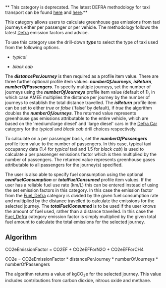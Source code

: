** This category is deprecated. The latest DEFRA methodology for taxi
transport can be found
[here](DEFRA_road_transport_methodology_by_vehicle_class) and
[here](DEFRA_passenger_transport_methodology).**

This category allows users to calculate greenhouse gas emissions from
taxi journeys either per passenger or per vehicle. The methodology
follows the latest
[Defra](http://www.defra.gov.uk/environment/business/reporting/conversion-factors.htm)
emission factors and advice.

To use this category use the drill-down ***type*** to select the type of
taxi used from the following options.

  - *typical*

<!-- end list -->

  - *black cab*

The ***distancePerJourney*** is then required as a profile item value.
There are three further optional profile item values:
***numberOfJourneys***, ***isReturn***, ***numberOfPassengers***. To
specify multiple journeys, set the number of journeys using the
***numberOfJourneys*** profile item value (default of 1), in which case
AMEE multiplies the distance per journey by the number of journeys to
establish the total distance travelled. The ***isReturn*** profile item
can be set to either *true* or *false* ('false' by default), if *true*
the algorithm doubles the ***numberOfJourneys***. The returned value
represents greenhouse gas emissions attributable to the entire vehicle,
which are based on the 'medium/large diesel' and 'large diesel' cars in
the [Defra Car](Generic_car_transport_Defra) category for the *typical*
and *black cab* drill choices respectively.

To calculate on a per passenger basis, set the ***numberOfPassengers***
profile item value to the number of passengers. In this case, typical
taxi occupancy data (1.4 for *typical* taxi and 1.5 for *black cab*) is
used to calculate a per passenger emissions factor which is then
multiplied by the number of passengers. The returned value represents
greenhouse gases attributable to all passengers for the journey(s)
specified.

The user is also able to specify fuel consumption using the optional
***ownFuelConsumption*** or ***totalFuelConsumed*** profile item values.
If the user has a reliable fuel use rate (km/L) this can be entered
instead of using the set emission factors in this category. In this case
the emission factor from the [Fuel\_Defra](Fuel_Defra) category is
divided by the given fuel consumption rate and multiplied by the
distance travelled to calculate the emissions for the selected journey.
The ***totalFuelConsumed*** is to be used if the user knows the amount
of fuel used, rather than a distance travelled. In this case the
[Fuel\_Defra](Fuel_Defra) category emission factor is simply multiplied
by the given total fuel amount to calculate the total emissions for the
selected journey.

## Algorithm

CO2eEmissionFactor = CO2EF + CO2eEFForN2O + CO2eEFForCH4

CO2e = CO2eEmissionFactor \* distancePerJourney \* numberOfJourneys \*
numberOfPassengers

The algorithm returns a value of kgCO<sub>2</sub>e for the selected journey.
This value includes contributions from carbon dioxide, nitrous oxide and
methane.
